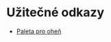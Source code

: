 # Užitečné odkazy

- [Paleta pro oheň](https://gist.github.com/yaqwsx/4962c4a26ab45ccbc45963ed8f86a8be)